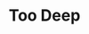 ---
ep: 041
title: "Too Deep"
imglink: "https://live.staticflickr.com/65535/50983024552_d9f7e4fe7c_o.jpg"
thumbnail: "https://live.staticflickr.com/65535/50983024552_e0afca5a9e_q.jpg"
alt: >
    A rough stone wall with white arrows pointing in different directions. Four arrows are straight, and another one is curly in the middle.
name: "Ida"
---